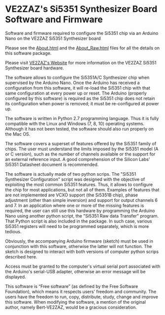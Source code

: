 # VE2ZAZ's Si5351 Synthesizer Board Software and Firmware
Software and firmware required to configure the Si5351 chip via an Arduino Nano on the VE2ZAZ Si5351 Synthesizer board

Please see the [About.html]( http://htmlpreview.github.com/?https://github.com/VE2ZAZ/Si5351_Synthesizer_Configurator/About.html) and the [About_Raw.html]( http://htmlpreview.github.com/?https://github.com/VE2ZAZ/Si5351_Synthesizer_Configurator/About_Raw.html) files for all the details on this software package.

Please visit [VE2ZAZ's Website]( http://ve2zaz.net/Si5351_Synth/index.htm) for more information on the VE2ZAZ Si5351 Synthesizer board hardware.

The software allows to configure the Si5351A/C Synthesizer chip when supervised by the Arduino Nano. Once the Arduino has received a configuration from this software, it will re-load the Si5351 chip with that same configuration at every power up or reset. The Arduino (properly configured by this software) is required as the Si5351 chip does not retain its configuration when power is removed; it must be re-configured at power up.

The software is written in Python 2.7 programming language. Thus it is fully compatible with the Linux and Windows (7, 8, 10) operating systems. Although it has not been tested, the software should also run properly on the Mac OS.

The software covers a superset of features offered by the Si5351 family of chips. The user must understand the limits imposed by the Si5351 model (A or C version), such as the number of channels available or the support for an external reference input. A good comprehension of the Silicon Labs' Si5351 Datasheet document is recommended.

The software is actually made of two python scrips. The "Si5351 Synthesizer Configuration" script was designed with the objective of exploiting the most common Si5351 features. Thus, it allows to configure the chip for most applications, but not all of them. Examples of features that are not implemented are VCXO support (the Si5351B chip), phase adjustment (other than simple inversion) and support for output channels 6 and 7. In an application where one or more of the missing features is required, the user can still use this hardware by programming the Arduino Nano using another python script, the "Si5351 Raw data Transfer" program. That Python script is also included in the package. In such case, various Si5351 registers will need to be programmed separately, which is more tedious.

Obviously, the accompanying Arduino firmware (sketch) must be used in conjunction with this software, otherwise the latter will not function. The sketch is designed to interact with both versions of computer python scrips described here.

Access must be granted to the computer's virtual serial port associated with the Arduino's serial-USB adapter, otherwise an error message will be displayed.

This software is “Free software” (as defined by the Free Software Foundation), which means it respects users' freedom and community. The users have the freedom to run, copy, distribute, study, change and improve this software. When modifying the software, a mention of the original author, namely Bert-VE2ZAZ, would be a gracious consideration.
